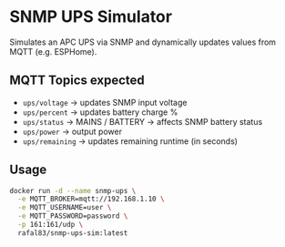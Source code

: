 # SNMP UPS Simulator

Simulates an APC UPS via SNMP and dynamically updates values from MQTT (e.g. ESPHome).

## MQTT Topics expected

- `ups/voltage` → updates SNMP input voltage
- `ups/percent` → updates battery charge %
- `ups/status` → MAINS / BATTERY → affects SNMP battery status
- `ups/power` → output power
- `ups/remaining` → updates remaining runtime (in seconds)

## Usage

```bash
docker run -d --name snmp-ups \
  -e MQTT_BROKER=mqtt://192.168.1.10 \
  -e MQTT_USERNAME=user \
  -e MQTT_PASSWORD=password \
  -p 161:161/udp \
  rafal83/snmp-ups-sim:latest
